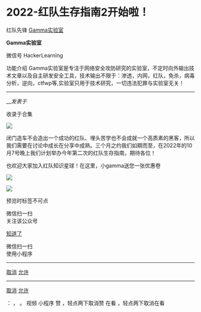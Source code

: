 #  2022-红队生存指南2开始啦！

红队先锋  [ Gamma实验室 ](javascript:void\(0\);)

**Gamma实验室** ![]()

微信号 HackerLearning

功能介绍
Gamma实验室是专注于网络安全攻防研究的实验室，不定时向外输出技术文章以及自主研发安全工具，技术输出不限于：渗透，内网，红队，免杀，病毒分析，逆向，ctfwp等,实验室只用于技术研究，一切违法犯罪与实验室无关！

____

___发表于_

收录于合集

![](https://gitee.com/fuli009/images/raw/master/public/20220927001733.png)

闭门造车不会造出一个成功的红队、埋头苦学也不会成就一个高质素的黑客，所以我们需要在讨论中成长在分享中成熟。三个月之约我们如期而至，在2022年的10月7号晚上我们计划举办今年第二次的红队生存指南，期待各位！

也欢迎大家加入红队知识星球！在这里，小gamma送您一张优惠卷

![](https://gitee.com/fuli009/images/raw/master/public/20220927001744.png)

![](https://gitee.com/fuli009/images/raw/master/public/20220927001745.png)

  

预览时标签不可点

微信扫一扫  
关注该公众号

[知道了](javascript:;)

微信扫一扫  
使用小程序

****

[取消](javascript:void\(0\);) [允许](javascript:void\(0\);)

****

[取消](javascript:void\(0\);) [允许](javascript:void\(0\);)

： ， 。   视频 小程序 赞 ，轻点两下取消赞 在看 ，轻点两下取消在看

